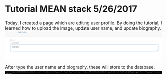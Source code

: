 
# Tutorial MEAN stack 5/26/2017

Today, I created a page which are editing user profile.
By doing the tutorial, I learned how to upload the image, update user name, and update biography.
![alt text](https://github.com/rorikata/tutorial_MEAN/blob/master/tutorial3/Screen%20Shot%202017-05-26%20at%2017.19.24.png)

After type the user name and biography, these will store to the database.
![alt text](https://github.com/rorikata/tutorial_MEAN/blob/master/tutorial3/Screen%20Shot%202017-05-26%20at%2017.29.36.png)
